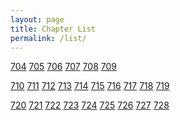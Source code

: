 ```yaml
---
layout: page
title: Chapter List
permalink: /list/
---
```


<p>
<a href="Tenken/0704.html">704</a>
<a href="Tenken/0705.html">705</a>
<a href="Tenken/0706.html">706</a>
<a href="Tenken/0707.html">707</a>
<a href="Tenken/0708.html">708</a>
<a href="Tenken/0709.html">709</a>
</p>
<p>
<a href="Tenken/0710.html">710</a>
<a href="Tenken/0711.html">711</a>
<a href="Tenken/0712.html">712</a>
<a href="Tenken/0713.html">713</a>
<a href="Tenken/0714.html">714</a>
<a href="Tenken/0715.html">715</a>
<a href="Tenken/0716.html">716</a>
<a href="Tenken/0717.html">717</a>
<a href="Tenken/0718.html">718</a>
<a href="Tenken/0719.html">719</a>
</p>
<p>
<a href="Tenken/0720.html">720</a>
<a href="Tenken/0721.html">721</a>
<a href="Tenken/0722.html">722</a>
<a href="Tenken/0723.html">723</a>
<a href="Tenken/0724.html">724</a>
<a href="Tenken/0725.html">725</a>
<a href="Tenken/0726.html">726</a>
<a href="Tenken/0727.html">727</a>
<a href="Tenken/0728.html">728</a>
</p>
